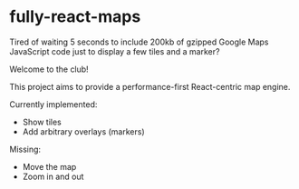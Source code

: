 # fully-react-maps

Tired of waiting 5 seconds to include 200kb of gzipped Google Maps JavaScript code just to display a few tiles and a marker?

Welcome to the club!

This project aims to provide a performance-first React-centric map engine.

Currently implemented:

- Show tiles
- Add arbitrary overlays (markers)

Missing:

- Move the map
- Zoom in and out
